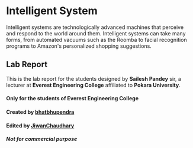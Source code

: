 # Intelligent System
Intelligent systems are technologically advanced machines that perceive and respond to the world around them. Intelligent systems can take many forms, from automated vacuums such as the Roomba to facial recognition programs to Amazon's personalized shopping suggestions.

## Lab Report
This is the lab report for the students designed by **Sailesh Pandey** sir, a lecturer at **Everest Engineering College** affiliated to **Pokara University**.

#### Only for the students of Everest Engineering College

#### Created by [bhatbhupendra](https://github.com/bhatbhupendra/)
#### Edited by [JiwanChaudhary](https://github.com/JiwanChaudhary/)
##### Not for commercial purpose